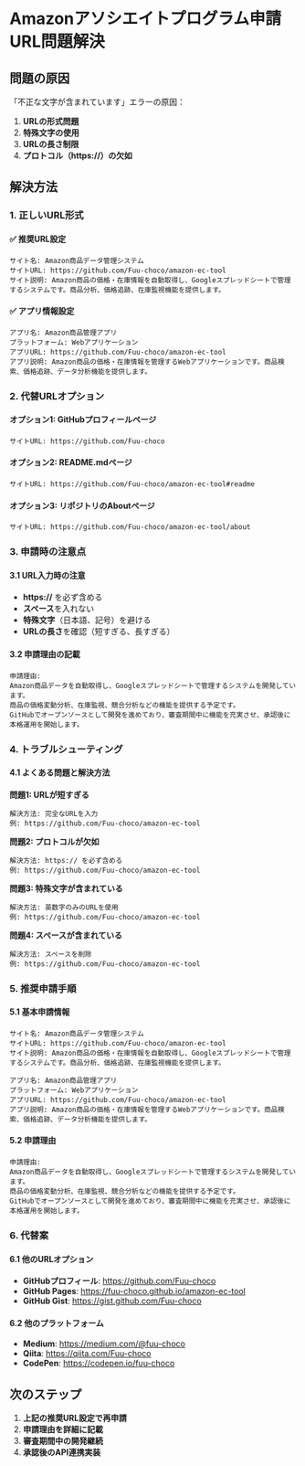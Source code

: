 # Amazonアソシエイトプログラム申請URL問題解決

## 問題の原因

「不正な文字が含まれています」エラーの原因：

1. **URLの形式問題**
2. **特殊文字の使用**
3. **URLの長さ制限**
4. **プロトコル（https://）の欠如**

## 解決方法

### 1. 正しいURL形式

#### ✅ 推奨URL設定
```
サイト名: Amazon商品データ管理システム
サイトURL: https://github.com/Fuu-choco/amazon-ec-tool
サイト説明: Amazon商品の価格・在庫情報を自動取得し、Googleスプレッドシートで管理するシステムです。商品分析、価格追跡、在庫監視機能を提供します。
```

#### ✅ アプリ情報設定
```
アプリ名: Amazon商品管理アプリ
プラットフォーム: Webアプリケーション
アプリURL: https://github.com/Fuu-choco/amazon-ec-tool
アプリ説明: Amazon商品の価格・在庫情報を管理するWebアプリケーションです。商品検索、価格追跡、データ分析機能を提供します。
```

### 2. 代替URLオプション

#### オプション1: GitHubプロフィールページ
```
サイトURL: https://github.com/Fuu-choco
```

#### オプション2: README.mdページ
```
サイトURL: https://github.com/Fuu-choco/amazon-ec-tool#readme
```

#### オプション3: リポジトリのAboutページ
```
サイトURL: https://github.com/Fuu-choco/amazon-ec-tool/about
```

### 3. 申請時の注意点

#### 3.1 URL入力時の注意
- **https://** を必ず含める
- **スペース**を入れない
- **特殊文字**（日本語、記号）を避ける
- **URLの長さ**を確認（短すぎる、長すぎる）

#### 3.2 申請理由の記載
```
申請理由: 
Amazon商品データを自動取得し、Googleスプレッドシートで管理するシステムを開発しています。
商品の価格変動分析、在庫監視、競合分析などの機能を提供する予定です。
GitHubでオープンソースとして開発を進めており、審査期間中に機能を充実させ、承認後に本格運用を開始します。
```

### 4. トラブルシューティング

#### 4.1 よくある問題と解決方法

**問題1: URLが短すぎる**
```
解決方法: 完全なURLを入力
例: https://github.com/Fuu-choco/amazon-ec-tool
```

**問題2: プロトコルが欠如**
```
解決方法: https:// を必ず含める
例: https://github.com/Fuu-choco/amazon-ec-tool
```

**問題3: 特殊文字が含まれている**
```
解決方法: 英数字のみのURLを使用
例: https://github.com/Fuu-choco/amazon-ec-tool
```

**問題4: スペースが含まれている**
```
解決方法: スペースを削除
例: https://github.com/Fuu-choco/amazon-ec-tool
```

### 5. 推奨申請手順

#### 5.1 基本申請情報
```
サイト名: Amazon商品データ管理システム
サイトURL: https://github.com/Fuu-choco/amazon-ec-tool
サイト説明: Amazon商品の価格・在庫情報を自動取得し、Googleスプレッドシートで管理するシステムです。商品分析、価格追跡、在庫監視機能を提供します。

アプリ名: Amazon商品管理アプリ
プラットフォーム: Webアプリケーション
アプリURL: https://github.com/Fuu-choco/amazon-ec-tool
アプリ説明: Amazon商品の価格・在庫情報を管理するWebアプリケーションです。商品検索、価格追跡、データ分析機能を提供します。
```

#### 5.2 申請理由
```
申請理由: 
Amazon商品データを自動取得し、Googleスプレッドシートで管理するシステムを開発しています。
商品の価格変動分析、在庫監視、競合分析などの機能を提供する予定です。
GitHubでオープンソースとして開発を進めており、審査期間中に機能を充実させ、承認後に本格運用を開始します。
```

### 6. 代替案

#### 6.1 他のURLオプション
- **GitHubプロフィール**: https://github.com/Fuu-choco
- **GitHub Pages**: https://fuu-choco.github.io/amazon-ec-tool
- **GitHub Gist**: https://gist.github.com/Fuu-choco

#### 6.2 他のプラットフォーム
- **Medium**: https://medium.com/@fuu-choco
- **Qiita**: https://qiita.com/Fuu-choco
- **CodePen**: https://codepen.io/fuu-choco

## 次のステップ

1. **上記の推奨URL設定で再申請**
2. **申請理由を詳細に記載**
3. **審査期間中の開発継続**
4. **承認後のAPI連携実装** 